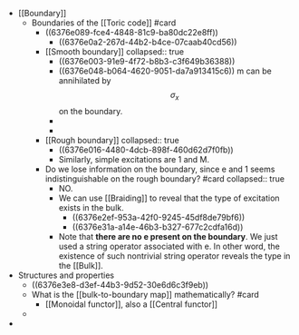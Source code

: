 - [[Boundary]]
	- Boundaries of the [[Toric code]] #card
		- ((6376e089-fce4-4848-81c9-ba80dc22e8ff))
			- ((6376e0a2-267d-44b2-b4ce-07caab40cd56))
		- [[Smooth boundary]]
		  collapsed:: true
			- ((6376e003-91e9-4f72-b8b3-c3f649b36388))
			- ((6376e048-b064-4620-9051-da7a913415c6)) m can be annihilated by $$\sigma_x$$ on the boundary.
			-
			-
		- [[Rough boundary]]
		  collapsed:: true
			- ((6376e016-4480-4dcb-898f-460d62d7f0fb))
			- Similarly, simple excitations are 1 and M.
		- Do we lose information on the boundary, since e and 1 seems indistinguishable on the rough boundary? #card
		  collapsed:: true
			- NO.
			- We can use [[Braiding]] to reveal that the type of excitation exists in the bulk.
				- ((6376e2ef-953a-42f0-9245-45df8de79bf6))
				- ((6376e31a-a14e-46b3-b327-677c2cdfa16d))
			- Note that **there are no e present on the boundary**. We just used a string operator associated with e.
			  In other word, the existence of such nontrivial string operator reveals the type in the [[Bulk]].
- Structures and properties
	- ((6376e3e8-d3ef-44b3-9d52-30e6d6c3f9eb))
	- What is the [[bulk-to-boundary map]] mathematically? #card
		- [[Monoidal functor]], also a [[Central functor]]
	-
-